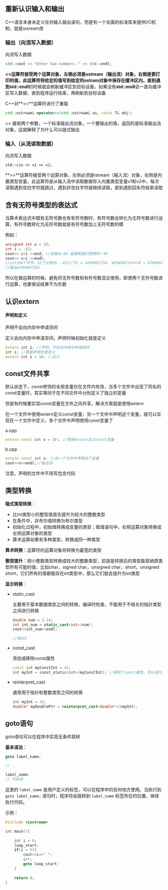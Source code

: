 ## 重新认识输入和输出

C++语言本身未定义任何输入输出语句，而是有一个全面的标准库来提供I/O机制，就是iosream库

### 输出（向流写入数据）

向流写入数据

```c++
std::cout << "Enter two numbers：" << std::endl;
```

**<<**运算符接受两个运算对象，左侧必须是ostream（输出流）对象，右侧是要打印的值，此运算符将给定的值写到给定的ostram对象中保存在缓冲区内，直到遇到**std::endl**的时候就会刷新缓冲区到目标设备，如果没有**std::endl**会一直向缓冲区写入数据，直到程序运行结束，再刷新到目标设备

C++对**<<**运算符进行了重载

```c++
std::ostream& operator<<(std::ostream& os, const T& obj);
```

<< 接收两个参数，一个标准输出流对象，一个要输出的值，返回的是标准输出流对象，这就解释了为什么可以链式输出

### 输入（从流读取数据）

向流写入数据

```
std::cin >> v1 >> v2;
```

**>>**运算符接受两个运算对象，左侧必须是istream（输入流）对象，右侧是内置类型变量，此运算符是从输入流中读取数据存入内置类型变量v1和v2中，每次读取遇到空白字符就跳过，遇到非空白字符就继续读取，直到遇到回车符结束读取

## 含有无符号类型的表达式

当算术表达式中既有无符号数也有有符号数时，有符号数会转化为无符号数进行运算，有符号数转化为无符号数就是有符号数加上无符号数的模

例如：

```c++
unsigned int u = 10;
int i = -42;
cout<< i+i <<end; //会输出-84 结果和我们预想的一样
cout<< u+i <<endl; 
//int占4个字节，32个比特位，-42+2^32 = 4294967254, 4294967254+10 = 4294967264
//输出4294967264
```

所以在做运算的时候，避免将无符号数和有符号数混合使用，即使两个无符号数进行运算，也要保证结果不为负数

## 认识extern

#### 声明和定义

声明不会向内存中申请空间

定义会向内存中申请空间，声明时候初始化就是定义

```c++
extern int i; //声明，不会向内存中申请空间
int i; //既是声明也是定义
extern int i = 10; //定义
```

## const文件共享

默认状态下，const修饰的全局变量仅在文件内有效，当多个文件中出现了同名的const变量时，其实等同于在不同文件中分别定义了独立的变量

但是有时候要实现const变量在文件之间共享，解决方案就是使用extern

在一个文件中使用extern定义const变量，另一个文件中声明这个变量，就可以实现在一个文件中定义，多个文件中声明使用const变量了

a.cpp

```c++
extern const int v = 10； //使用extern定义const变量
```

b.cpp

```c++
extern const int v;	//另一个文件中声明这个变量
cout<<v<<endl;//输出10
```

注意，声明的文件中不用写包含代码

## 类型转换

**隐式类型转换**：

* 比int类型小的整型值首先提升为较大的整数类型
* 在条件中，非布尔值转换为布尔类型
* 初始化过程中，初始值转换成变量的类型；赋值语句中，右侧运算对象转换成左侧运算对象的类型
* 算术运算如果有多种类型，转换成同一种类型

**算术转换**：运算符的运算对象将转换为最宽的类型

**整型提升**：把小整数类型转换成较大的整数类型，前提是转换后的类型能容纳原类型所有可能的值，比如char，signed char，unsigned char，short，unsigned short，它们所有的值都能存在int类型中，那么它们就会提升为int类型

**显示转换**：

* static_cast

  主要用于基本数据类型之间的转换，编译时检查，不能用于不相关的指针类型之间进行转换

  ```c++
  double num = 3.14;
  int int_num = static_cast<int>(num);
  cout<<int_num<<endl;
  
  //输出3
  ```

* const_cast

  添加或移除const属性

  ```c++
  const int myConstInt = 42;
  int myInt = const_static<int>(myConstInt); //移除了const属性，可以进行更改
  ```

* reinterpret_cast

  通常用于指针和整数类型之间的转换

  ```c++
  int myInt = 42;
  double* myDoublePtr = reinterpret_cast<double*>(&myInt);
  ```

## goto语句

goto语句可以在程序中实现无条件跳转

**基本语法**：

```c++
goto label_name;

// ...

label_name:
// 代码块
```

这里的 `label_name` 是用户定义的标签，可以在程序中的任何地方使用。当执行到 `goto label_name;` 语句时，程序将会跳转到 `label_name` 标签所在的位置，继续执行代码。

示例：

```c++
#include <iostream>

int main(){
    
    int i = 0;
    loop_start:
    if(i < 5){
        cout<<i<<" ";
        i++;
        goto loop_start;
    }
    
    return 0;
}
```

